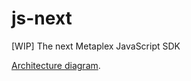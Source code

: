 # js-next
[WIP] The next Metaplex JavaScript SDK

[Architecture diagram](https://whimsical.com/jssdk-v2-78ZR9rVb84Qn4NTL6FP4qW).